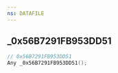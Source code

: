 ```yaml
---
ns: DATAFILE
---
```

## _0x56B7291FB953DD51

```c
// 0x56B7291FB953DD51
Any _0x56B7291FB953DD51();
```

